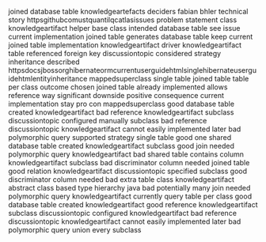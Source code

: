 joined database table knowledgeartefacts deciders fabian bhler technical story httpsgithubcomustquantilqcatlasissues problem statement class knowledgeartifact helper base class intended database table see issue current implementation joined table generates database table keep current joined table implementation knowledgeartifact driver knowledgeartifact table referenced foreign key discussiontopic considered strategy inheritance described httpsdocsjbossorghibernateormcurrentuserguidehtmlsinglehibernateuserguidehtmlentityinheritance mappedsuperclass single table joined table table per class outcome chosen joined table already implemented allows reference way significant downside positive consequence current implementation stay pro con mappedsuperclass good database table created knowledgeartifact bad reference knowledgeartifact subclass discussiontopic configured manually subclass bad reference discussiontopic knowledgeartifact cannot easily implemented later bad polymorphic query supported strategy single table good one shared database table created knowledgeartifact subclass good join needed polymorphic query knowledgeartifact bad shared table contains column knowledgeartifact subclass bad discriminator column needed joined table good relation knowledgeartifact discussiontopic specified subclass good discriminator column needed bad extra table class knowledgeartifact abstract class based type hierarchy java bad potentially many join needed polymorphic query knowledgeartifact currently query table per class good database table created knowledgeartifact good reference knowledgeartifact subclass discussiontopic configured knowledgeartifact bad reference discussiontopic knowledgeartifact cannot easily implemented later bad polymorphic query union every subclass